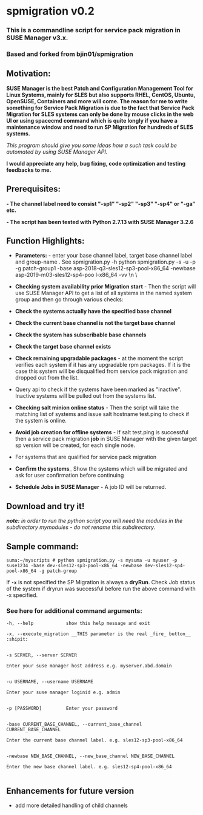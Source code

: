 # spmigration v0.2
### This is a commandline script for service pack migration in SUSE Manager v3.x. ###
### Based and forked from bjin01/spmigration ###


## Motivation:
__SUSE Manager is the best Patch and Configuration Management Tool for Linux Systems, mainly for SLES but also supports RHEL, CentOS, Ubuntu, OpenSUSE, Containers and more will come. The reason for me to write something for Service Pack Migration is due to the fact that Service Pack Migration for SLES systems can only be done by mouse clicks in the web UI or using spacecmd command which is quite longly if you have a maintenance window and need to run SP Migration for hundreds of SLES systems.__

_This program should give you some ideas how a such task could be automated by using SUSE Manager API._

**I would appreciate any help, bug fixing, code optimization and testing feedbacks to me.**

## Prerequisites:

**- The channel label need to consist "-sp1" "-sp2" "-sp3" "-sp4" or "-ga" etc.**

**- The script has been tested with Python 2.7.13 with SUSE Manager 3.2.6**


## Function Highlights:

* __Parameters:__ - enter your base channel label, target base channel label and group-name . See spmigration.py -h
python spmigration.py -s <SUMA-server> -u <username> -p <password> -g patch-group1 -base asp-2018-q3-sles12-sp3-pool-x86_64 -newbase asp-2019-m03-sles12-sp4-poo
l-x86_64 -vv \n \

* __Checking system availability prior Migration start__ - Then the script will use SUSE Manager API to get a list of all systems in the named system group and then go through various checks:
* __Check the systems actually have the specified base channel__
* __Check the current base channel is not the target base channel__
* __Check the system has subscribable base channels__
* __Check the target base channel exists__
* __Check remaining upgradable packages__ - at the moment the script verifies each system if it has any upgradable rpm packages. If it is the case this system will be disqualified from service pack migration and dropped out from the list.
* Query api to check if the systems have been marked as "inactive". Inactive systems will be pulled out from the systems list.
* __Checking salt minion online status__ - Then the script will take the matching list of systems and issue salt hostname test.ping to check if the system is online.
* __Avoid job creation for offline systems__ - If salt test.ping is successful then a service pack migration **job** in SUSE Manager with the given target sp version will be created, for each single node.
* For systems that are qualified for service pack migration 
* __Confirm the systems___ Show the systems which will be migrated and ask for user confirmation before continuing
* __Schedule Jobs in SUSE Manager__ - A job ID will be returned.


## Download and try it! ##

*__note:__ in order to run the python script you will need the modules in the subdirectory mymodules - do not rename this subdirectory.*


## Sample command: ##

```suma:~/myscripts # python spmigration.py -s mysuma -u myuser -p suse1234 -base dev-sles12-sp3-pool-x86_64 -newbase dev-sles12-sp4-pool-x86_64 -g patch-group```

If __`-x`__ is not specified the SP Migration is always a **dryRun**.
Check Job status of the system if dryrun was successful before run the above command with -x specified.

### See here for additional command arguments: ###

  ```
  -h, --help            show this help message and exit
  
  -x, --execute_migration __THIS parameter is the real _fire_ button__ :shipit:
  
  
  -s SERVER, --server SERVER
  
 Enter your suse manager host address e.g. myserver.abd.domain
                        
                        
  -u USERNAME, --username USERNAME
  
 Enter your suse manager loginid e.g. admin
                        
                        
  -p [PASSWORD]         Enter your password
  
  
  -base CURRENT_BASE_CHANNEL, --current_base_channel CURRENT_BASE_CHANNEL
  
  Enter the current base channel label. e.g. sles12-sp3-pool-x86_64
                        
                        
  -newbase NEW_BASE_CHANNEL, --new_base_channel NEW_BASE_CHANNEL
  
  Enter the new base channel label. e.g. sles12-sp4-pool-x86_64
                        
 ```
 ## Enhancements for future version
 * add more detailed handling of child channels
